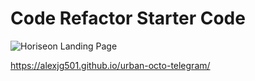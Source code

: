 # Code Refactor Starter Code
![Horiseon Landing Page](https://user-images.githubusercontent.com/32217715/109424536-fadea680-79b1-11eb-97c2-9a4867ae340c.png)

https://alexjg501.github.io/urban-octo-telegram/
